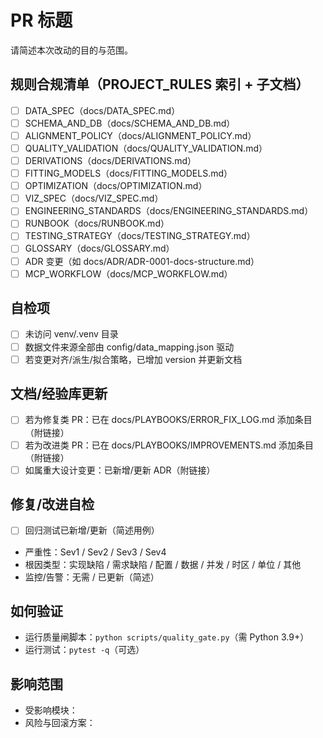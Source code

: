 # PR 标题

请简述本次改动的目的与范围。

## 规则合规清单（PROJECT_RULES 索引 + 子文档）
- [ ] DATA_SPEC（docs/DATA_SPEC.md）
- [ ] SCHEMA_AND_DB（docs/SCHEMA_AND_DB.md）
- [ ] ALIGNMENT_POLICY（docs/ALIGNMENT_POLICY.md）
- [ ] QUALITY_VALIDATION（docs/QUALITY_VALIDATION.md）
- [ ] DERIVATIONS（docs/DERIVATIONS.md）
- [ ] FITTING_MODELS（docs/FITTING_MODELS.md）
- [ ] OPTIMIZATION（docs/OPTIMIZATION.md）
- [ ] VIZ_SPEC（docs/VIZ_SPEC.md）
- [ ] ENGINEERING_STANDARDS（docs/ENGINEERING_STANDARDS.md）
- [ ] RUNBOOK（docs/RUNBOOK.md）
- [ ] TESTING_STRATEGY（docs/TESTING_STRATEGY.md）
- [ ] GLOSSARY（docs/GLOSSARY.md）
- [ ] ADR 变更（如 docs/ADR/ADR-0001-docs-structure.md）
- [ ] MCP_WORKFLOW（docs/MCP_WORKFLOW.md）

## 自检项
- [ ] 未访问 venv/.venv 目录
- [ ] 数据文件来源全部由 config/data_mapping.json 驱动
- [ ] 若变更对齐/派生/拟合策略，已增加 version 并更新文档

## 文档/经验库更新
- [ ] 若为修复类 PR：已在 docs/PLAYBOOKS/ERROR_FIX_LOG.md 添加条目（附链接）
- [ ] 若为改进类 PR：已在 docs/PLAYBOOKS/IMPROVEMENTS.md 添加条目（附链接）
- [ ] 如属重大设计变更：已新增/更新 ADR（附链接）

## 修复/改进自检
- [ ] 回归测试已新增/更新（简述用例）
- 严重性：Sev1 / Sev2 / Sev3 / Sev4
- 根因类型：实现缺陷 / 需求缺陷 / 配置 / 数据 / 并发 / 时区 / 单位 / 其他
- 监控/告警：无需 / 已更新（简述）

## 如何验证
- 运行质量闸脚本：`python scripts/quality_gate.py`（需 Python 3.9+）
- 运行测试：`pytest -q`（可选）

## 影响范围
- 受影响模块：
- 风险与回滚方案：

